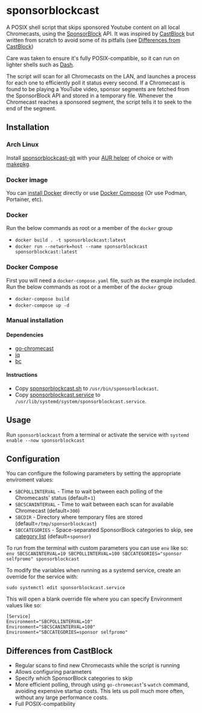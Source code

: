 # sponsorblockcast
A POSIX shell script that skips sponsored Youtube content on all local Chromecasts, using the [SponsorBlock](https://github.com/ajayyy/SponsorBlock) API. It was inspired by [CastBlock](https://github.com/stephen304/castblock) but written from scratch to avoid some of its pitfalls (see [Differences from CastBlock](#differences-from-castblock))

Care was taken to ensure it's fully POSIX-compatible, so it can run on lighter shells such as [Dash](https://wiki.archlinux.org/index.php/Dash).

The script will scan for all Chromecasts on the LAN, and launches a process for each one to efficiently poll it status every second. If a Chromecast is found to be playing a YouTube video, sponsor segments are fetched from the SponsorBlock API and stored in a temporary file. Whenever the Chromecast reaches a sponsored segment, the script tells it to seek to the end of the segment.

## Installation
### Arch Linux
Install [sponsorblockcast-git](https://aur.archlinux.org/packages/sponsorblockcast-git) with your [AUR helper](https://wiki.archlinux.org/index.php/AUR_helpers) of choice or with [makepkg](https://wiki.archlinux.org/index.php/Arch_User_Repository#Installing_and_upgrading_packages).
### Docker image
You can [install Docker](https://docs.docker.com/engine/install/) directly or use [Docker Compose](https://docs.docker.com/compose/install/) (Or use Podman, Portainer, etc).
 ### Docker

Run the below commands as root or a member of the `docker` group
* `docker build . -t sponsorblockcast:latest`
* `docker run --network=host --name sponsorblockcast sponsorblockcast:latest`
 ### Docker Compose

First you will need a `docker-compose.yaml` file, such as the example included. Run the below commands as root or a member of the `docker` group
* `docker-compose build`
* `docker-compose up -d`

### Manual installation
#### Dependencies

* [go-chromecast](https://github.com/vishen/go-chromecast)
* [jq](https://stedolan.github.io/jq)
* [bc](https://www.gnu.org/software/bc)
#### Instructions
* Copy [sponsorblockcast.sh](/sponsorblockcast.sh) to `/usr/bin/sponsorblockcast`.
* Copy [sponsorblockcast.service](/sponsorblockcast.service) to `/usr/lib/systemd/system/sponsorblockcast.service`.

## Usage
Run `sponsorblockcast` from a terminal or activate the service with `systemd enable --now sponsorblockcast`

## Configuration
You can configure the following parameters by setting the appropriate enviroment values:
* `SBCPOLLINTERVAL` - Time to wait between each polling of the Chromecasts' status (default=`1`)
* `SBCSCANINTERVAL` - Time to wait between each scan for available Chromecast (default=`300`)
* `SBCDIR` - Directory where temporary files are stored (default=`/tmp/sponsorblockcast`)
* `SBCCATEGORIES` - Space-separated SponsorBlock categories to skip, see [category list](https://github.com/ajayyy/SponsorBlock/blob/master/config.json.example) (default=`sponsor`)

To run from the terminal with custom parameters you can use `env` like so:
`env SBCSCANINTERVAL=10 SBCPOLLINTERVAL=100 SBCCATEGORIES="sponsor selfpromo" sponsorblockcast`

To modify the variables when running as a systemd service, create an override for the service with:

`sudo systemctl edit sponsorblockcast.service`

This will open a blank override file where you can specify Environment values like so:
```
[Service]
Environment="SBCPOLLINTERVAL=10"
Environment="SBCSCANINTERVAL=100"
Environment="SBCCATEGORIES=sponsor selfpromo"
```

## Differences from CastBlock
* Regular scans to find new Chromecasts while the script is running
* Allows configuring parameters
* Specify which SponsorBlock categories to skip
* More efficient polling, through using `go-chromecast`'s `watch` command, avoiding expensive startup costs. This lets us poll much more often, without any large performance costs.
* Full POSIX-compatibility

